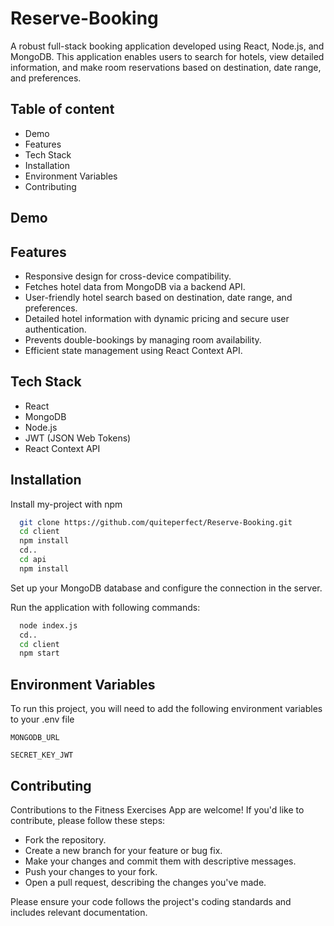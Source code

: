 
# Reserve-Booking

A robust full-stack booking application developed using React, Node.js, and MongoDB. This application enables users to search for hotels, view detailed information, and make room reservations based on destination, date range, and preferences.

## Table of content
- Demo
- Features
- Tech Stack
- Installation
- Environment Variables
- Contributing

## Demo




## Features

- Responsive design for cross-device compatibility.
- Fetches hotel data from MongoDB via a backend API.
- User-friendly hotel search based on destination, date range, and preferences.
- Detailed hotel information with dynamic pricing and secure user authentication.
- Prevents double-bookings by managing room availability.
- Efficient state management using React Context API.


## Tech Stack

- React
- MongoDB
- Node.js
- JWT (JSON Web Tokens)
- React Context API



## Installation

Install my-project with npm

```bash
  git clone https://github.com/quiteperfect/Reserve-Booking.git
  cd client 
  npm install
  cd..
  cd api
  npm install
```
Set up your MongoDB database and configure the connection in the server.

Run the application with following commands:

```bash
  node index.js
  cd..
  cd client
  npm start
```
  
  

## Environment Variables

To run this project, you will need to add the following environment variables to your .env file

`MONGODB_URL`

`SECRET_KEY_JWT`


## Contributing

Contributions to the Fitness Exercises App are welcome! If you'd like to contribute, please follow these steps:

- Fork the repository.
- Create a new branch for your feature or bug fix.
- Make your changes and commit them with descriptive messages.
- Push your changes to your fork.
- Open a pull request, describing the changes you've made.

Please ensure your code follows the project's coding standards and includes relevant documentation.
